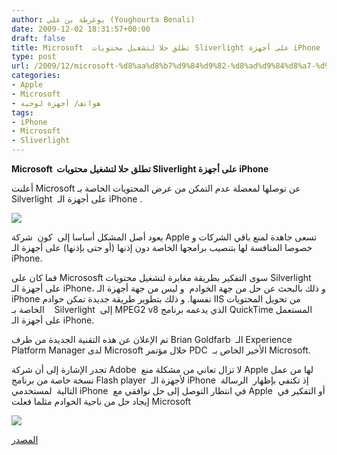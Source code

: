 ```yaml
---
author: يوغرطة بن علي (Youghourta Benali)
date: 2009-12-02 18:31:57+00:00
draft: false
title: Microsoft  تطلق حلا لتشغيل محتويات Sliverlight على أجهزة iPhone
type: post
url: /2009/12/microsoft-%d8%aa%d8%b7%d9%84%d9%82-%d8%ad%d9%84%d8%a7-%d9%84%d8%aa%d8%b4%d8%ba%d9%8a%d9%84-%d9%85%d8%ad%d8%aa%d9%88%d9%8a%d8%a7%d8%aa-sliverlight-%d8%b9%d9%84%d9%89-%d8%a3%d8%ac%d9%87%d8%b2%d8%a9-iph/
categories:
- Apple
- Microsoft
- هواتف/ أجهزة لوحية
tags:
- iPhone
- Microsoft
- Sliverlight
---
```


**Microsoft  تطلق حلا لتشغيل محتويات Sliverlight على أجهزة iPhone**



أعلنت Microsoft عن توصلها لمعضلة عدم التمكن من عرض المحتويات الخاصة بـ Silverlight  على أجهزة الـ iPhone .


![](http://djug.developpez.com/rsc/Silverlight_logo.jpg)




يعود أصل المشكل أساسا إلى  كون  شركة Apple تسعى جاهدة لمنع باقي الشركات و خصوصا المنافسة لها بتنصيب برامجها الخاصة دون إذنها (أو حتى بإذنها) على أجهزة الـ iPhone.

فما كان على Micrososft سوى التفكير بطريقة مغايرة لتشغيل محتويات Silverlight على أجهزة الـ iPhone، و ذلك بالبحث عن حل من جهة الخوادم  و ليس من جهة أجهزة الـ iPhone نفسها. و ذلك بتطوير طريقة جديدة تمكن خوادم IIS من تحويل المحتويات الخاصة بـ    Silverlight  إلى MPEG2 v8 الذي يدعمه برنامج QuickTime المستعمل على أجهزة الـ iPhone.

تم الإعلان عن هذه التقنية الجديدة من طرف Brian Goldfarb  الـ Experience Platform Manager لدى Microsoft خلال مؤتمر PDC  الأخير الخاص بـ Microsoft.

تجدر الإشارة إلى أن شركة Adobe  لا تزال تعاني من مشكلة منع Apple لها من عمل نسخة خاصة من برنامج Flash player  لأجهزة الـ iPhone  إذ تكتفي بإظهار  الرسالة التالية  لمستخدمي iPhone  في انتظار التوصل إلى حل توافقي مع Apple  أو التفكير في إيجاد حل من ناحية الخوادم مثلما فعلت Microsoft

![](http://djug.developpez.com/rsc/flash_iphone.jpg)


[المصدر](http://www.betanews.com/article/Microsoft-worked-with-Apple-for-Silverlight-on-iPhone-says-Goldfarb/1259185079)
